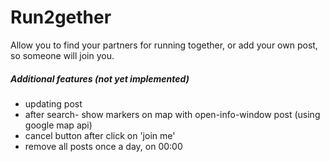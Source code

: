 # Run2gether

Allow you to find your partners for running together,
or add your own post, so someone will join you.


##### Additional features (not yet implemented)
* updating post
* after search- show markers on map with open-info-window post (using google map api)
* cancel button after click on 'join me'
* remove all posts once a day, on 00:00
